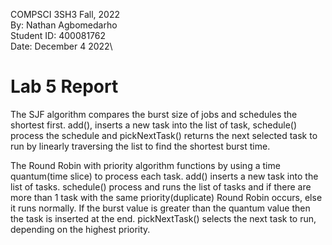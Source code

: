 COMPSCI 3SH3 Fall, 2022\
By: Nathan Agbomedarho\
Student ID: 400081762\
Date: December 4 2022\

# Lab 5 Report

The SJF algorithm compares the burst size of jobs and schedules the shortest first. 
add(), inserts a new task into the list of task, schedule() process the schedule and pickNextTask() returns the next selected task to run by linearly traversing the list to find the shortest burst time.


The Round Robin with priority algorithm functions by using a time quantum(time slice) to process each task. add() inserts a new task into the list of tasks. schedule() process and runs the list of tasks and if there are more than 1 task with the same priority(duplicate) Round Robin occurs, else it runs normally. If the burst value is greater than the quantum value then the task is inserted at the end. pickNextTask() selects the next task to run, depending on the highest priority.
